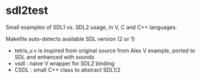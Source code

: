 # sdl2test
Small examples of SDL1 vs. SDL2 usage, in V, C and C++ languages.

Makefile auto-detects available SDL version (2 or 1)

- tetris_v.v is inspired from original source from Alex V example, ported to SDL and enhanced with sounds
- vsdl : naive V wrapper for SDL2 binding
- CSDL : small C++ class to abstract SDL1/2

